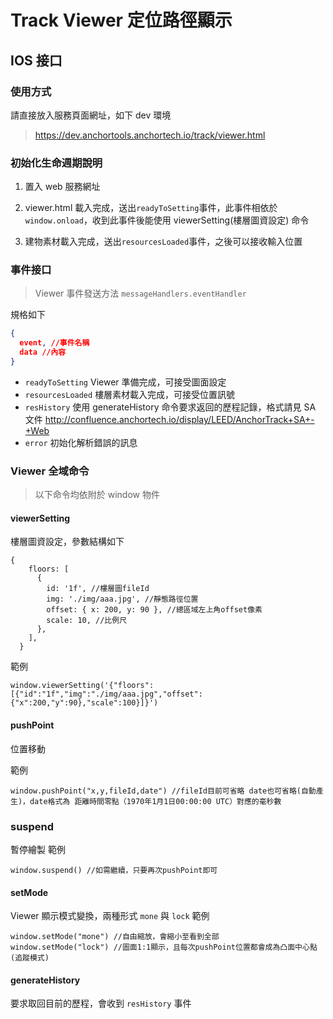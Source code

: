 # Track Viewer 定位路徑顯示

## IOS 接口

### 使用方式

請直接放入服務頁面網址，如下 dev 環境

> <https://dev.anchortools.anchortech.io/track/viewer.html>

### 初始化生命週期說明

1. 置入 web 服務網址
2. viewer.html 載入完成，送出`readyToSetting`事件，此事件相依於 `window.onload`，收到此事件後能使用 viewerSetting(樓層圖資設定) 命令

3. 建物素材載入完成，送出`resourcesLoaded`事件，之後可以接收輸入位置

### 事件接口

> Viewer 事件發送方法 `messageHandlers.eventHandler`

規格如下

```json
{
  event, //事件名稱
  data //內容
}
```

- `readyToSetting` Viewer 準備完成，可接受圖面設定
- `resourcesLoaded` 樓層素材載入完成，可接受位置訊號
- `resHistory` 使用 generateHistory 命令要求返回的歷程記錄，格式請見 SA 文件 <http://confluence.anchortech.io/display/LEED/AnchorTrack+SA+-+Web>
- `error` 初始化解析錯誤的訊息

### Viewer 全域命令

> 以下命令均依附於 window 物件

#### viewerSetting

樓層圖資設定，參數結構如下

```javasctiopt
{
    floors: [
      {
        id: '1f', //樓層圖fileId
        img: './img/aaa.jpg', //靜態路徑位置
        offset: { x: 200, y: 90 }, //總區域左上角offset像素
        scale: 10, //比例尺
      },
    ],
  }
```

範例

```javasctiopt
window.viewerSetting('{"floors":[{"id":"1f","img":"./img/aaa.jpg","offset":{"x":200,"y":90},"scale":100}]}')
```

#### pushPoint

位置移動

範例

```javasctiopt
window.pushPoint("x,y,fileId,date") //fileId目前可省略 date也可省略(自動產生)，date格式為 距離時間零點（1970年1月1日00:00:00 UTC）對應的毫秒數
```

### suspend

暫停繪製
範例

```javasctiopt
window.suspend() //如需繼續，只要再次pushPoint即可
```

#### setMode

Viewer 顯示模式變換，兩種形式 `mone` 與 `lock`
範例

```javasctiopt
window.setMode("mone") //自由縮放，會縮小至看到全部
window.setMode("lock") //圖面1:1顯示，且每次pushPoint位置都會成為凸面中心點(追蹤模式)
```

#### generateHistory

要求取回目前的歷程，會收到 `resHistory` 事件
